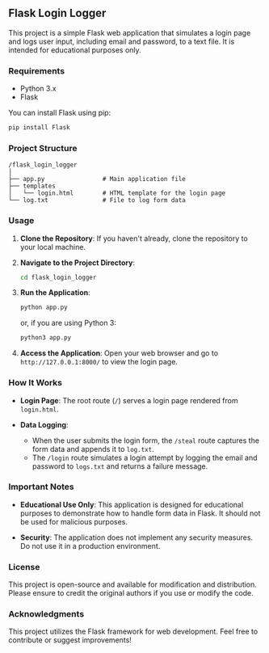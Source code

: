 ## Flask Login Logger

This project is a simple Flask web application that simulates a login page and logs user input, including email and password, to a text file. It is intended for educational purposes only.

### Requirements

- Python 3.x
- Flask

You can install Flask using pip:

```bash
pip install Flask
```

### Project Structure

```
/flask_login_logger
│
├── app.py                # Main application file
├── templates
│   └── login.html        # HTML template for the login page
└── log.txt               # File to log form data
```

### Usage

1. **Clone the Repository**: If you haven't already, clone the repository to your local machine.

2. **Navigate to the Project Directory**:

   ```bash
   cd flask_login_logger
   ```

3. **Run the Application**:

   ```bash
   python app.py
   ```

   or, if you are using Python 3:

   ```bash
   python3 app.py
   ```

4. **Access the Application**: Open your web browser and go to `http://127.0.0.1:8000/` to view the login page.

### How It Works

- **Login Page**: The root route (`/`) serves a login page rendered from `login.html`.

- **Data Logging**: 
  - When the user submits the login form, the `/steal` route captures the form data and appends it to `log.txt`.
  - The `/login` route simulates a login attempt by logging the email and password to `logs.txt` and returns a failure message.

### Important Notes

- **Educational Use Only**: This application is designed for educational purposes to demonstrate how to handle form data in Flask. It should not be used for malicious purposes.

- **Security**: The application does not implement any security measures. Do not use it in a production environment.

### License

This project is open-source and available for modification and distribution. Please ensure to credit the original authors if you use or modify the code.

### Acknowledgments

This project utilizes the Flask framework for web development. Feel free to contribute or suggest improvements!
